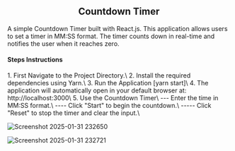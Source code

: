 <h2><center>Countdown Timer</center></h2>
A simple Countdown Timer built with React.js. This application allows users to set a timer in MM:SS format. The timer counts down in real-time and notifies the user when it reaches zero.
<br/>
<h4>Steps Instructions</h4>
1. First Navigate to the Project Directory.\
2. Install the required dependencies using Yarn.\
3. Run the Application [yarn start]\
4. The application will automatically open in your default browser at: http://localhost:3000\
5. Use the Countdown Timer\
--- Enter the time in MM:SS format.\
---- Click "Start" to begin the countdown.\
----- Click "Reset" to stop the timer and clear the input.\


![Screenshot 2025-01-31 232650](https://github.com/user-attachments/assets/fedc8d5f-e4cd-492f-92d9-4656427630de)

![Screenshot 2025-01-31 232721](https://github.com/user-attachments/assets/ff34db2d-6385-4f5f-8b54-45e787295025)
